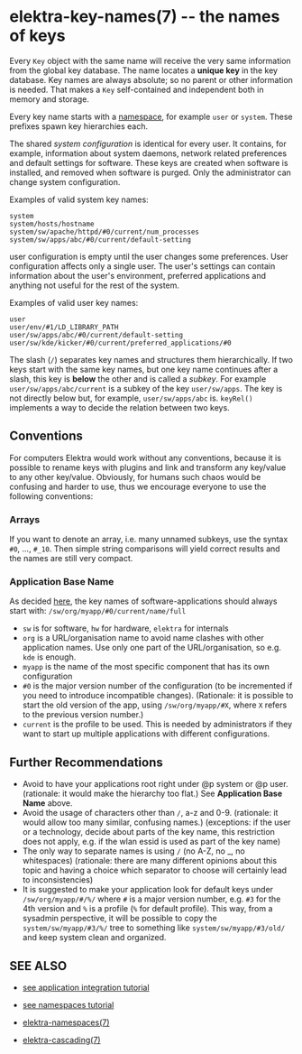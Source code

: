elektra-key-names(7) -- the names of keys
=========================================

Every `Key` object with the same name will receive the very same
information from the global key database.  The name locates a
**unique key** in the key database.  Key names are always absolute; so no parent
or other information is needed. That makes a `Key` self-contained and
independent both in memory and storage.

Every key name starts with a [namespace](elektra-namespaces.md), for
example `user` or `system`.  These prefixes spawn key hierarchies each.

The shared *system configuration* is identical for every user.
It contains, for example, information about system daemons, network
related preferences and default settings for software.  These keys are
created when software is installed, and removed when software is purged.
Only the administrator can change system configuration.

Examples of valid system key names:

	system
	system/hosts/hostname
	system/sw/apache/httpd/#0/current/num_processes
	system/sw/apps/abc/#0/current/default-setting

user configuration is empty until the user changes some preferences.
User configuration affects only a single user.  The user's settings can
contain information about the user's environment, preferred applications
and anything not useful for the rest of the system.

Examples of valid user key names:

	user
	user/env/#1/LD_LIBRARY_PATH
	user/sw/apps/abc/#0/current/default-setting
	user/sw/kde/kicker/#0/current/preferred_applications/#0

The slash (`/`) separates key names and structures them hierarchically.
If two keys start with the same key names, but one key name continues
after a slash, this key is **below** the other and is called a
*subkey*.  For example `user/sw/apps/abc/current` is a subkey of the
key `user/sw/apps`.  The key is not directly below but, for example,
`user/sw/apps/abc` is.  `keyRel()` implements a way to decide the relation
between two keys.


## Conventions

For computers Elektra would work without any conventions, because it is
possible to rename keys with plugins and link and transform any key/value
to any other key/value. Obviously, for humans such chaos would be confusing and
harder to use, thus we encourage everyone to use the following conventions:

### Arrays

If you want to denote an array, i.e. many unnamed subkeys, use the syntax
`#0`, ..., `#_10`. Then simple string comparisons will yield correct
results and the names are still very compact.

### Application Base Name

As decided [here](https://github.com/ElektraInitiative/libelektra/issues/302),
the key names of software-applications should always start with:
`/sw/org/myapp/#0/current/name/full`

- `sw` is for software, `hw` for hardware, `elektra` for internals
- `org` is a URL/organisation name to avoid name clashes with other
    application names. Use only one part of the URL/organisation,
    so e.g. `kde` is enough.
- `myapp` is the name of the most specific component that has its own
    configuration
- `#0` is the major version number of the configuration (to be incremented
  if you need to introduce incompatible changes).
  (Rationale: it is possible to start the old version of the app,
  using `/sw/org/myapp/#X`, where `X` refers to the previous version number.)
- `current` is the profile to be used. This is needed by administrators
  if they want to start up multiple applications with different
  configurations.

## Further Recommendations

- Avoid to have your applications root right under @p system or @p user.
  (rationale: it would make the hierarchy too flat.)
  See **Application Base Name** above.
- Avoid the usage of characters other than `/`, a-z and 0-9.
  (rationale: it would allow too many similar, confusing names.)
  (exceptions: if the user or a technology, decide about parts of
  the key name, this restriction does not apply, e.g. if the wlan
  essid is used as part of the key name)
- The only way to separate names is using `/` (no A-Z, no _, no whitespaces)
  (rationale: there are many different opinions about this topic
  and having a choice which separator to choose will certainly lead
  to inconsistencies)
- It is suggested to make your application look for default keys under
  `/sw/org/myapp/#/%/` where `#` is a major version number, e.g. `#3` for
  the 4th version and `%` is a profile (`%` for default profile). This way, from
  a sysadmin perspective, it will be possible to copy the
  `system/sw/myapp/#3/%/` tree to something like
  `system/sw/myapp/#3/old/` and keep system clean and organized.


## SEE ALSO

- [see application integration tutorial](/doc/tutorials/application-integration.md)
- [see namespaces tutorial](/doc/tutorials/namespaces.md)

- [elektra-namespaces(7)](elektra-namespaces.md)
- [elektra-cascading(7)](elektra-cascading.md)
